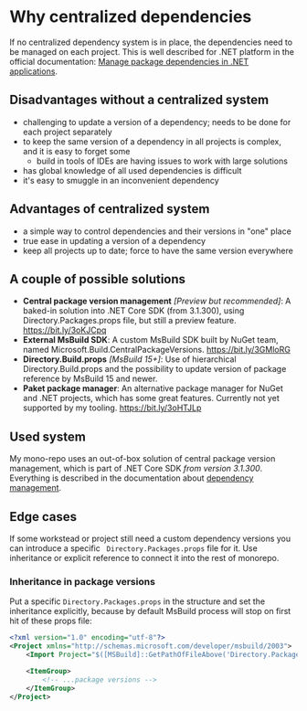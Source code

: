 # Why centralized dependencies

If no centralized dependency system is in place, the dependencies need to be managed on each project. This is well described for .NET platform in the official documentation: [Manage package dependencies in .NET applications](https://docs.microsoft.com/en-us/dotnet/core/tools/dependencies).

## Disadvantages without a centralized system

- challenging to update a version of a dependency; needs to be done for each project separately
- to keep the same version of a dependency in all projects is complex, and it is easy to forget some
  - build in tools of IDEs are having issues to work with large solutions
- has global knowledge of all used dependencies is difficult
- it's easy to smuggle in an inconvenient dependency

## Advantages of centralized system

- a simple way to control dependencies and their versions in "one" place
- true ease in updating a version of a dependency
- keep all projects up to date; force to have the same version everywhere

## A couple of possible solutions

- **Central package version management** *[Preview but recommended]*: A baked-in solution into .NET Core SDK (from 3.1.300), using Directory.Packages.props file, but still a preview feature. https://bit.ly/3oKJCpq
- **External MsBuild SDK**: A custom MsBuild SDK built by NuGet team, named Microsoft.Build.CentralPackageVersions. https://bit.ly/3GMloRG
- **Directory.Build.props** *[MsBuild 15+]*: Use of hierarchical Directory.Build.props and the possibility to update version of package reference by MsBuild 15 and newer.
- **Paket package manager**: An alternative package manager for NuGet and .NET projects, which has some great features. Currently not yet supported by my tooling. https://bit.ly/3oHTJLp

## Used system

My mono-repo uses an out-of-box solution of central package version management, which is part of .NET Core SDK *from version 3.1.300*. Everything is described in the documentation about [dependency management](dependency-management.md).

## Edge cases

If some workstead or project still need a custom dependency versions you can introduce a specific ` Directory.Packages.props` file for it. Use inheritance or explicit reference to connect it into the rest of monorepo.

### Inheritance in package versions

Put a specific `Directory.Packages.props` in the structure and set the inheritance explicitly, because by default MsBuild process will stop on first hit of these props file:

```xml
<?xml version="1.0" encoding="utf-8"?>
<Project xmlns="http://schemas.microsoft.com/developer/msbuild/2003">
    <Import Project="$([MSBuild]::GetPathOfFileAbove('Directory.Packages.props', '$(MSBuildThisFileDirectory)..\'))" />

    <ItemGroup>
        <!-- ...package versions -->
    </ItemGroup>
</Project>
```
